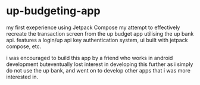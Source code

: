 # up-budgeting-app
my first exeperience using Jetpack Compose
my attempt to effectively recreate the transaction screen from the up budget app utilising the up bank api. 
features a login/up api key authentication system, ui built with jetpack compose, etc. 

i was encouraged to build this app by a friend who works in android development buteventually lost interest in developing this further as i simply do not use the up bank, and went on to develop other apps that i was more interested in.

